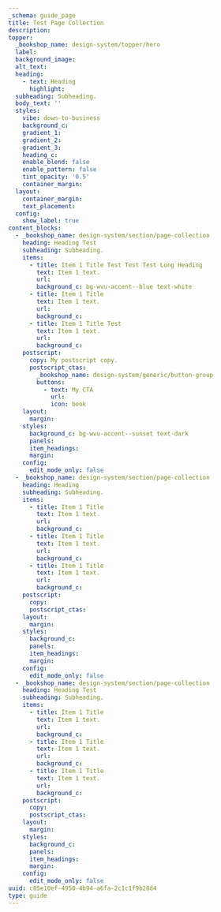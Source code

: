 ```yaml
---
_schema: guide_page
title: Test Page Collection
description:
topper:
  _bookshop_name: design-system/topper/hero
  label:
  background_image:
  alt_text:
  heading:
    - text: Heading
      highlight:
  subheading: Subheading.
  body_text: ''
  styles:
    vibe: down-to-business
    background_c:
    gradient_1:
    gradient_2:
    gradient_3:
    heading_c:
    enable_blend: false
    enable_pattern: false
    tint_opacity: '0.5'
    container_margin:
  layout:
    container_margin:
    text_placement:
  config:
    show_label: true
content_blocks:
  - _bookshop_name: design-system/section/page-collection
    heading: Heading Test
    subheading: Subheading.
    items:
      - title: Item 1 Title Test Test Test Long Heading
        text: Item 1 text.
        url:
        background_c: bg-wvu-accent--blue text-white
      - title: Item 1 Title
        text: Item 1 text.
        url:
        background_c:
      - title: Item 1 Title Test
        text: Item 1 text.
        url:
        background_c:
    postscript:
      copy: My postscript copy.
      postscript_ctas:
        _bookshop_name: design-system/generic/button-group
        buttons:
          - text: My CTA
            url:
            icon: book
    layout:
      margin:
    styles:
      background_c: bg-wvu-accent--sunset text-dark
      panels:
      item_headings:
      margin:
    config:
      edit_mode_only: false
  - _bookshop_name: design-system/section/page-collection
    heading: Heading
    subheading: Subheading.
    items:
      - title: Item 1 Title
        text: Item 1 text.
        url:
        background_c:
      - title: Item 1 Title
        text: Item 1 text.
        url:
        background_c:
      - title: Item 1 Title
        text: Item 1 text.
        url:
        background_c:
    postscript:
      copy:
      postscript_ctas:
    layout:
      margin:
    styles:
      background_c:
      panels:
      item_headings:
      margin:
    config:
      edit_mode_only: false
  - _bookshop_name: design-system/section/page-collection
    heading: Heading Test
    subheading: Subheading.
    items:
      - title: Item 1 Title
        text: Item 1 text.
        url:
        background_c:
      - title: Item 1 Title
        text: Item 1 text.
        url:
        background_c:
      - title: Item 1 Title
        text: Item 1 text.
        url:
        background_c:
    postscript:
      copy:
      postscript_ctas:
    layout:
      margin:
    styles:
      background_c:
      panels:
      item_headings:
      margin:
    config:
      edit_mode_only: false
uuid: c85e10ef-4950-4b94-a6fa-2c1c1f9b28d4
type: guide
---
```

